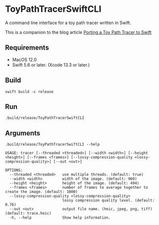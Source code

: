 # ToyPathTracerSwiftCLI

A command line interface for a toy path tracer written in Swift.

This is a companion to the blog article
[Porting a Toy Path Tracer to Swift](https://jackpal.github.io/2020/01/20/Porting_a_Toy_Path_Tracer_to_Swift.html)

## Requirements

+ MacOS 12.0
+ Swift 5.6 or later. (Xcode 13.3 or later.)

## Build

```
swift build -c release
```

## Run

```
.build/release/ToyPathTracerSwiftCLI
```

## Arguments

```
.build/release/ToyPathTracerSwiftCLI --help

USAGE: tracer [--threaded <threaded>] [--width <width>] [--height <height>] [--frames <frames>] [--lossy-compression-quality <lossy-compression-quality>] [--out <out>]

OPTIONS:
  --threaded <threaded>   use multiple threads. (default: true)
  --width <width>         width of the image. (default: 960)
  --height <height>       height of the image. (default: 494)
  --frames <frames>       number of frames to average together to create the image. (default: 1000)
  --lossy-compression-quality <lossy-compression-quality>
                          lossy compression quality level. (default: 0.76)
  --out <out>             output file name. (heic, jpeg, png, tiff) (default: trace.heic)
  -h, --help              Show help information.
```
